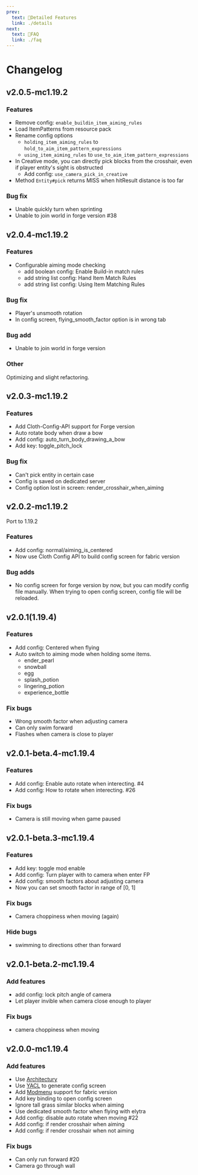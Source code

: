 ```yaml
---
prev:
  text: 📖Detailed Features
  link: ./details
next:
  text: 💬FAQ
  link: ./faq
---
```


# Changelog

## v2.0.5-mc1.19.2

### Features

* Remove config: `enable_buildin_item_aiming_rules`
* Load ItemPatterns from resource pack
* Rename config options
  *  `holding_item_aiming_rules` to `hold_to_aim_item_pattern_expressions`
  *  `using_item_aiming_rules` to `use_to_aim_item_pattern_expressions`
* In Creative mode, you can directly pick blocks from the crosshair, even if player entity's sight is obstructed
  * Add config: `use_camera_pick_in_creative`
* Method `Entity#pick` returns MISS when hitResult distance is too far

### Bug fix

* Unable quickly turn when sprinting
* Unable to join world in forge version #38

## v2.0.4-mc1.19.2

### Features

* Configurable aiming mode checking
  * add boolean config: Enable Build-in match rules
  * add string list config: Hand Item Match Rules
  * add string list config: Using Item Matching Rules

### Bug fix

* Player's unsmooth rotation
* In config screen, flying_smooth_factor option is in wrong tab

### Bug add

* Unable to join world in forge version

### Other

Optimizing and slight refactoring.

## v2.0.3-mc1.19.2

### Features

* Add Cloth-Config-API support for Forge version
* Auto rotate body when draw a bow
* Add config: auto_turn_body_drawing_a_bow
* Add key: toggle_pitch_lock

### Bug fix

* Can't pick entity in certain case
* Config is saved on dedicated server
* Config option lost in screen: render_crosshair_when_aiming

## v2.0.2-mc1.19.2

Port to 1.19.2

### Features

* Add config: normal/aiming_is_centered
* Now use Cloth Config API to build config screen for fabric version

### Bug adds

* No config screen for forge version by now, but you can modify config file manually. When trying to open config screen, config file will be reloaded.

## v2.0.1(1.19.4)

### Features

* Add config: Centered when flying
* Auto switch to aiming mode when holding some items.
  * ender_pearl
  * snowball
  * egg
  * splash_potion
  * lingering_potion
  * experience_bottle

### Fix bugs

* Wrong smooth factor when adjusting camera
* Can only swim forward
* Flashes when camera is close to player

## v2.0.1-beta.4-mc1.19.4

### Features

* Add config: Enable auto rotate when interecting. #4
* Add config: How to rotate when interecting. #26

### Fix bugs

* Camera is still moving when game paused

## v2.0.1-beta.3-mc1.19.4

### Features

* Add key: toggle mod enable
* Add config: Turn player with to camera when enter FP
* Add config: smooth factors about adjusting camera
* Now you can set smooth factor in range of [0, 1]

### Fix bugs

* Camera choppiness when moving (again)

### Hide bugs

* swimming to directions other than forward

## v2.0.1-beta.2-mc1.19.4

### Add features

* add config: lock pitch angle of camera
* Let player invible when camera close enough to player

### Fix bugs

* camera choppiness when moving

## v2.0.0-mc1.19.4

### Add features
* Use [Architectury](https://github.com/architectury/architectury-api)
* Use [YACL](https://github.com/isXander/YetAnotherConfigLib) to generate config screen
* Add [Modmenu](https://github.com/TerraformersMC/ModMenu) support for fabric version
* Add key binding to open config screen
* Ignore tall grass similar blocks when aiming
* Use dedicated smooth factor when flying with elytra
* Add config: disable auto rotate when moving #22
* Add config: if render crosshair when aiming
* Add config: if render crosshair when not aiming

### Fix bugs

* Can only run forward #20
* Camera go through wall
